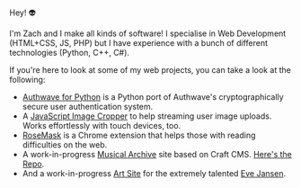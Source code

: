 <!---

- 👋 Hi, I’m @Zach-Clare
- 👀 I’m interested in ...
- 🌱 I’m currently learning ...
- 💞️ I’m looking to collaborate on ...
- 📫 How to reach me ...


Zach-Clare/Zach-Clare is a ✨ special ✨ repository because its `README.md` (this file) appears on your GitHub profile.
You can click the Preview link to take a look at your changes.
--->

Hey! 👽 

I'm Zach and I make all kinds of software! I specialise in Web Development (HTML+CSS, JS, PHP) but I have experience with a bunch of different technologies (Python, C++, C#).

If you're here to look at some of my web projects, you can take a look at the following:
- [Authwave for Python](https://github.com/Authwave/python-client) is a Python port of Authwave's cryptographically secure user authentication system.
- A [JavaScript Image Cropper](https://github.com/Zach-Clare/js-image-cropper) to help streaming user image uploads. Works effortlessly with touch devices, too.
- [RoseMask](https://github.com/Zach-Clare/rosemask) is a Chrome extension that helps those with reading difficulties on the web.
- A work-in-progress [Musical Archive](https://musicalarchive.helixsoftware.uk) site based on Craft CMS. [Here's the Repo](https://github.com/Zach-Clare/musicalarchive).
- And a work-in-progress [Art Site](https://github.com/Zach-Clare/evejansenart) for the extremely talented [Eve Jansen](https://www.instagram.com/evejansenart/).
